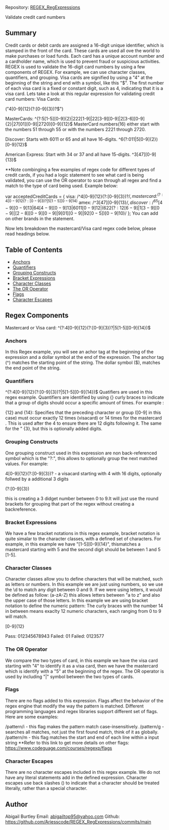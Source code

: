 Repository: [REGEX_RegExpressions](https://github.com/ariesscode/REGEX_RegExpressions)
 
 Validate credit card numbers

## Summary

Credit cards or debit cards are assigned a 16-digit unique identifier, which is stamped in the front of the card. These cards are used all ove the world to make purchases or load funds. Each card has a unique account number and a cardholder name, which is used to prevent fraud or suspicious activities. REGEX is used to validate the 16-digit card numbers by using a few components of REGEX. For example, we can use character classes, quantifiers, and grouping. Visa cards are signified by using a "4" at the beginning of the string and end with a symbol, like this "$". The first number of each visa card is a fixed or constant digit, such as 4, indicating that it is a visa card. Lets take a look at this regular expression for validating credit card numbers: 
Visa Cards:

("4[0-9]{12}(?:[0-9]{3})?$")

MasterCards: 
^(?:5[1-5][0-9]{2}|222[1-9]|22[3-9][0-9]|2[3-6][0-9]{2}|27[01][0-9]|2720)[0-9]{12}$ 
MasterCard numbers(16) either start with the numbers 51 through 55 or with the numbers 2221 through 2720.

Discover: 
Starts with 6011 or 65 and all have 16-digits. 
^6(?:011|5[0-9]{2})[0-9]{12}$

American Express: 
Start with 34 or 37 and all have 15-digits. 
^3[47][0-9]{13}$

**Note combinging a few examples of regex code for different types of credit cards, if you had a logic statement to see what card is being validated, you can use the  OR operator to scan through all regex and find a match to the type of card being used. Example below: 

var acceptedCreditCards = {
  visa: /^4[0-9]{12}(?:[0-9]{3})?$/,
  mastercard: ^(?:4[0-9]{12}(?:[0-9]{3})?|5[1-5][0-9]{14})$
  amex: /^3[47][0-9]{13}$/,
  discover: /^65[4-9][0-9]{13}|64[4-9][0-9]{13}|6011[0-9]{12}|(622(?:12[6-9]|1[3-9][0-9]|[2-8][0-9][0-9]|9[01][0-9]|92[0-5])[0-9]{10})$/
};
You can add on other brands in the statement. 

Now lets breakdown the mastercard/Visa card regex code below, please read headings below.

## Table of Contents

- [Anchors](#anchors)
- [Quantifiers](#quantifiers)
- [Grouping Constructs](#grouping-constructs)
- [Bracket Expressions](#bracket-expressions)
- [Character Classes](#character-classes)
- [The OR Operator](#the-or-operator)
- [Flags](#flags)
- [Character Escapes](#character-escapes)

## Regex Components
Mastercard or Visa card: ^(?:4[0-9]{12}(?:[0-9]{3})?|5[1-5][0-9]{14})$
### Anchors
In this Regex example, you will see an achor tag at the beginning of the expression and a dollar symbol at the end of the expression. The anchor tag (^) matches the starting point of the string. The dollar symbol ($), matches the end point of the string. 
### Quantifiers
^(?:4[0-9]{12}(?:[0-9]{3})?|5[1-5][0-9]{14})$
Quatifiers are used in this regex example. Quantifiers are identified by using {} curly braces to indicate that a group of digits should occur a specific amount of times. For example :

{12} and {14}: Specifies that the preceding character or group ([0-9] in this case) must occur exactly 12 times (visacard) or 14 times for the mastercard . This is used after the 4 to ensure there are 12 digits following it. The same for the " {3}, but this is optionally added  digits.

### Grouping Constructs
One grouping construct used in this expression are non back-referenced symbol which is the "?:", this allows to optionally group the next matched values. For example:

4[0-9]{12}(?:[0-9]{3})? - a visacard starting with 4 with 16 digits, optionally follwed by a additional 3 digits

(?:[0-9]{3})

this is creating a 3 didget number between 0 to 9.It will just use the round brackets for grouping that part of the regex without creating a backreference.

### Bracket Expressions
We have a few bracket notations in this regex example, bracket notation is quite simalar to the character classes, with a defined set of characters. For example, in this example we have "[1-5][0-9]{14}", thismatches a mastercard starting with 5 and the second digit should be between 1 and 5 [1-5].

### Character Classes
Character classes allow you to define characters that will be matched, such as letters or numbers. In this example we are just using numbers, so we use the \d to match any digit between 0 and 9. If we were using letters, it would be defined as follow:
(a-zA-Z) this allows letters between "a to z" and also the upper case of those letters. In this example we are using bracket notation to define the numeric pattern: The curly braces with the number 14 in between means exaclty 12 numeric characters, each ranging from 0 to 9 will match. 

[0-9]{12}

Pass: 012345678943
Failed: 01
Failed: 0123577

### The OR Operator
We compare the two types of card, in this example we have the visa card starting with "4" to identify it as a visa card, then we have the mastercard which is identify with a "5" at the beginning of the regex. The OR operator is used by including "|" symbol between the two types of cards. 

### Flags
There are no flags added to this expression. Flags affect the behavior of the regex engine that modify the way the pattern is matched. Different programming languages and regex libraries support different set of flags. Here are some examples:

/pattern/i - this flag makes the pattern match case-insensitively. 
/pattern/g - searches all matches, not just the first found match, think of it as globally. 
/pattern/m - this flag matches the start and end of each line within a input string 
 **Refer to this link to get more details on other flags:
 https://www.codeguage.com/courses/regexp/flags

### Character Escapes
There are no character escapes included in this regex example. We do not have any literal statements add in the defined expression. Character escapes use back slashes (\) to indicate that a character should be treated literally, rather than a special character. 

## Author
Abigail Burtley
Email: abigailtop95@yahoo.com
Github: https://github.com/Ariesscode/REGEX_RegExpressions/commits/main

